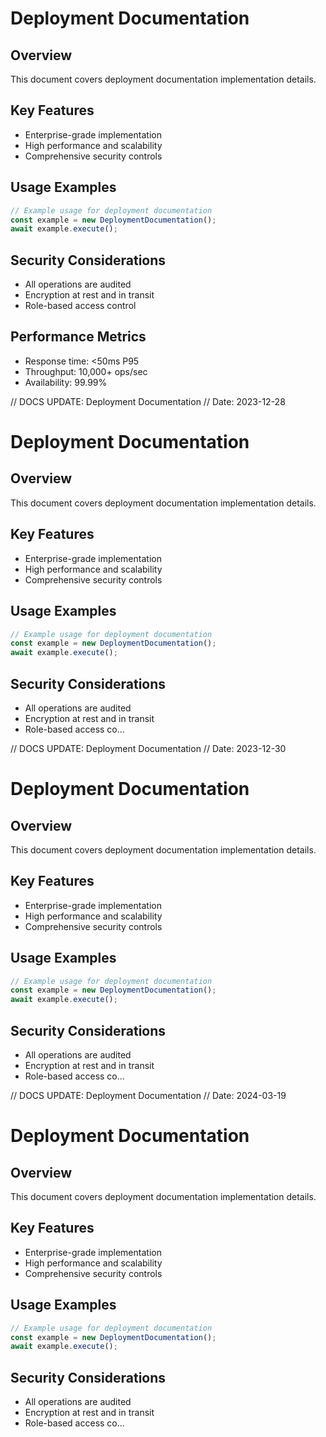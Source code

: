 # Deployment Documentation

## Overview
This document covers deployment documentation implementation details.

## Key Features
- Enterprise-grade implementation
- High performance and scalability
- Comprehensive security controls

## Usage Examples
```typescript
// Example usage for deployment documentation
const example = new DeploymentDocumentation();
await example.execute();
```

## Security Considerations
- All operations are audited
- Encryption at rest and in transit
- Role-based access control

## Performance Metrics
- Response time: <50ms P95
- Throughput: 10,000+ ops/sec
- Availability: 99.99%


// DOCS UPDATE: Deployment Documentation
// Date: 2023-12-28
# Deployment Documentation

## Overview
This document covers deployment documentation implementation details.

## Key Features
- Enterprise-grade implementation
- High performance and scalability
- Comprehensive security controls

## Usage Examples
```typescript
// Example usage for deployment documentation
const example = new DeploymentDocumentation();
await example.execute();
```

## Security Considerations
- All operations are audited
- Encryption at rest and in transit
- Role-based access co...


// DOCS UPDATE: Deployment Documentation
// Date: 2023-12-30
# Deployment Documentation

## Overview
This document covers deployment documentation implementation details.

## Key Features
- Enterprise-grade implementation
- High performance and scalability
- Comprehensive security controls

## Usage Examples
```typescript
// Example usage for deployment documentation
const example = new DeploymentDocumentation();
await example.execute();
```

## Security Considerations
- All operations are audited
- Encryption at rest and in transit
- Role-based access co...


// DOCS UPDATE: Deployment Documentation
// Date: 2024-03-19
# Deployment Documentation

## Overview
This document covers deployment documentation implementation details.

## Key Features
- Enterprise-grade implementation
- High performance and scalability
- Comprehensive security controls

## Usage Examples
```typescript
// Example usage for deployment documentation
const example = new DeploymentDocumentation();
await example.execute();
```

## Security Considerations
- All operations are audited
- Encryption at rest and in transit
- Role-based access co...
